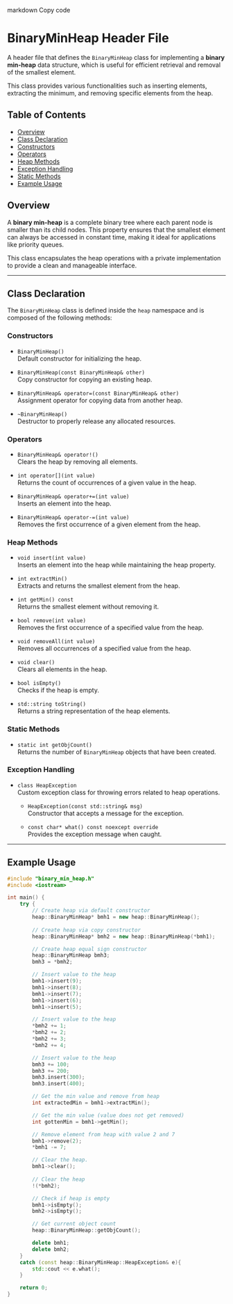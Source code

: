 markdown
Copy code
# BinaryMinHeap Header File

A header file that defines the `BinaryMinHeap` class for implementing a **binary min-heap** data structure, which is useful for efficient retrieval and removal of the smallest element.

This class provides various functionalities such as inserting elements, extracting the minimum, and removing specific elements from the heap.

## Table of Contents

- [Overview](#overview)
- [Class Declaration](#class-declaration)
- [Constructors](#constructors)
- [Operators](#operators)
- [Heap Methods](#heap-methods)
- [Exception Handling](#exception-handling)
- [Static Methods](#static-methods)
- [Example Usage](#example-usage)

## Overview

A **binary min-heap** is a complete binary tree where each parent node is smaller than its child nodes. This property ensures that the smallest element can always be accessed in constant time, making it ideal for applications like priority queues.

This class encapsulates the heap operations with a private implementation to provide a clean and manageable interface.

---

## Class Declaration

The `BinaryMinHeap` class is defined inside the `heap` namespace and is composed of the following methods:

### Constructors

- `BinaryMinHeap()`  
  Default constructor for initializing the heap.

- `BinaryMinHeap(const BinaryMinHeap& other)`  
  Copy constructor for copying an existing heap.

- `BinaryMinHeap& operator=(const BinaryMinHeap& other)`  
  Assignment operator for copying data from another heap.

- `~BinaryMinHeap()`  
  Destructor to properly release any allocated resources.

### Operators

- `BinaryMinHeap& operator!()`  
  Clears the heap by removing all elements.

- `int operator[](int value)`  
  Returns the count of occurrences of a given value in the heap.

- `BinaryMinHeap& operator+=(int value)`  
  Inserts an element into the heap.

- `BinaryMinHeap& operator-=(int value)`  
  Removes the first occurrence of a given element from the heap.

### Heap Methods

- `void insert(int value)`  
  Inserts an element into the heap while maintaining the heap property.

- `int extractMin()`  
  Extracts and returns the smallest element from the heap.

- `int getMin() const`  
  Returns the smallest element without removing it.

- `bool remove(int value)`  
  Removes the first occurrence of a specified value from the heap.

- `void removeAll(int value)`  
  Removes all occurrences of a specified value from the heap.

- `void clear()`  
  Clears all elements in the heap.

- `bool isEmpty()`  
  Checks if the heap is empty.

- `std::string toString()`  
  Returns a string representation of the heap elements.

### Static Methods

- `static int getObjCount()`  
  Returns the number of `BinaryMinHeap` objects that have been created.

### Exception Handling

- `class HeapException`  
  Custom exception class for throwing errors related to heap operations.

  - `HeapException(const std::string& msg)`  
    Constructor that accepts a message for the exception.

  - `const char* what() const noexcept override`  
    Provides the exception message when caught.

---

## Example Usage

```cpp
#include "binary_min_heap.h"
#include <iostream>

int main() {
	try {
		// Create heap via default constructor
		heap::BinaryMinHeap* bmh1 = new heap::BinaryMinHeap();
		
		// Create heap via copy constructor
		heap::BinaryMinHeap* bmh2 = new heap::BinaryMinHeap(*bmh1);

		// Create heap equal sign constructor
		heap::BinaryMinHeap bmh3;
		bmh3 = *bmh2;

		// Insert value to the heap
		bmh1->insert(9);
		bmh1->insert(8);
		bmh1->insert(7);
		bmh1->insert(6);
		bmh1->insert(5);

		// Insert value to the heap
		*bmh2 += 1;
		*bmh2 += 2;
		*bmh2 += 3;
		*bmh2 += 4;

		// Insert value to the heap
		bmh3 += 100;
		bmh3 += 200;
		bmh3.insert(300);
		bmh3.insert(400);

		// Get the min value and remove from heap
		int extractedMin = bmh1->extractMin();

		// Get the min value (value does not get removed)
		int gottenMin = bmh1->getMin();

		// Remove element from heap with value 2 and 7
		bmh1->remove(2);
		*bmh1 -= 7;

		// Clear the heap.
		bmh1->clear();
		
		// Clear the heap
		!(*bmh2);

		// Check if heap is empty
		bmh1->isEmpty();
		bmh2->isEmpty();

		// Get current object count
		heap::BinaryMinHeap::getObjCount();

		delete bmh1;
		delete bmh2;
	}
	catch (const heap::BinaryMinHeap::HeapException& e){
		std::cout << e.what();
	}

	return 0;
}